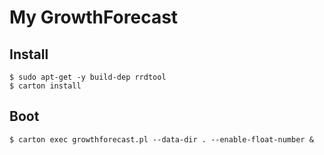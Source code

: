 # My GrowthForecast

## Install

    $ sudo apt-get -y build-dep rrdtool
    $ carton install

## Boot

    $ carton exec growthforecast.pl --data-dir . --enable-float-number &
